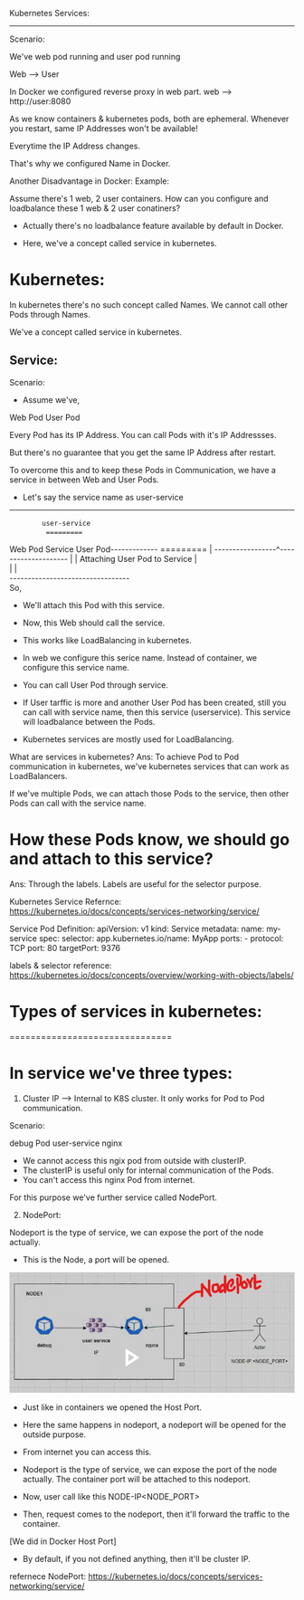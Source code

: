 Kubernetes Services:
---------- ---------

Scenario:

We've web pod running and user pod running

Web  --> User

In Docker we configured reverse proxy in web part.
web --> http://user:8080


As we know containers & kubernetes pods, both are ephemeral.
Whenever you restart, same IP Addresses won't be available!

Everytime the IP Address changes.

That's why we configured Name in Docker.


Another Disadvantage in Docker:
Example:

Assume there's 1 web, 2 user containers. How can you configure and loadbalance these 1 web & 2 user conatiners?

- Actually there's no loadbalance feature available by default in Docker.

- Here, we've a concept called service in kubernetes.



Kubernetes:
===========
In kubernetes there's no such concept called Names.
We cannot call other Pods through Names.


We've a concept called service in kubernetes.

Service:
-------

Scenario:

- Assume we've,

Web Pod       User Pod

Every Pod has its IP Address. You can call Pods with it's IP Addressses.


But there's no guarantee that you get the same IP Address after restart.


To overcome this and to keep these Pods in Communication, 
we have a service in between Web and User Pods.

- Let's say the service name as user-service

-------------------------------------
            user-service
             =========
Web Pod       Service        User Pod-------------
             =========                           |
-----------------^--------------------           |
                 | Attaching User Pod to Service |                                      
                 |                               |                
                 ---------------------------------                               
So,               

- We'll attach this Pod with this service.
- Now, this Web should call the service.

- This works like LoadBalancing in kubernetes.

- In web we configure this serice name. Instead of container, we configure this service name.

- You can call User Pod through service.

- If User tarffic is more and another User Pod has been created, 
still you can call with service name, then this service (userservice).
This service will loadbalance between the Pods.

- Kubernetes services are mostly used for LoadBalancing.




What are services in kubernetes?
Ans: To achieve Pod to Pod communication in kubernetes, we've kubernetes services that can work as LoadBalancers. 

If we've multiple Pods, we can attach those Pods to the service,
then other Pods can call with the service name.


# How these Pods know, we should go and attach to this service?
Ans: Through the labels. Labels are useful for the selector purpose.






Kubernetes Service Refernce: https://kubernetes.io/docs/concepts/services-networking/service/


Service Pod Definition:
apiVersion: v1
kind: Service
metadata:
  name: my-service
spec:
  selector:
    app.kubernetes.io/name: MyApp
  ports:
    - protocol: TCP
      port: 80
      targetPort: 9376


labels & selector reference:
https://kubernetes.io/docs/concepts/overview/working-with-objects/labels/





# Types of services in kubernetes:
  ===============================

  In service we've three types:
=============================
1. Cluster IP --> Internal to K8S cluster. It only works for Pod to Pod communication.


Scenario:

debug Pod        user-service      nginx

- We cannot access this ngix pod from outside with clusterIP.
- The clusterIP is useful only for internal communication of the Pods.
- You can't access this nginx Pod from internet.

For this purpose we've further service called NodePort.


2. NodePort:

Nodeport is the type of service, we can expose the port of the node actually.

- This is the Node, a port will be opened. 

![alt text](nodeport.jpg)


- Just like in containers we opened the Host Port.
- Here the same happens in nodeport, a nodeport will be opened for the outside purpose.

- From internet you can access this.

- Nodeport is the type of service, we can expose the port of the node actually. The container port will be attached to this nodeport.

- Now, user call like this NODE-IP<NODE_PORT>  
- Then, request comes to the nodeport, then 
it'll forward the traffic to the container.

[We did in Docker Host Port]


- By default, if you not defined anything, then it'll be cluster IP.

refernece NodePort: https://kubernetes.io/docs/concepts/services-networking/service/




